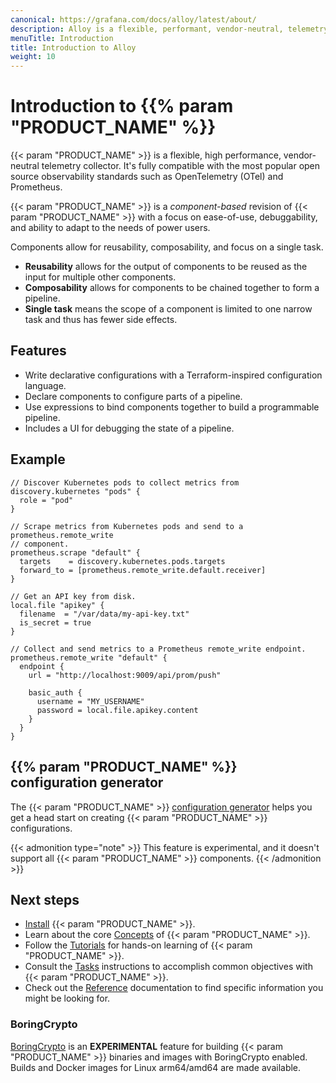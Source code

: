 ```yaml
---
canonical: https://grafana.com/docs/alloy/latest/about/
description: Alloy is a flexible, performant, vendor-neutral, telemetry collector
menuTitle: Introduction
title: Introduction to Alloy
weight: 10
---
```


# Introduction to {{% param "PRODUCT_NAME" %}}

{{< param "PRODUCT_NAME" >}} is a flexible, high performance, vendor-neutral telemetry collector. It's fully compatible with the most popular open source observability standards such as OpenTelemetry (OTel) and Prometheus.

{{< param "PRODUCT_NAME" >}} is a _component-based_ revision of {{< param "PRODUCT_NAME" >}} with a focus on ease-of-use,
debuggability, and ability to adapt to the needs of power users.

Components allow for reusability, composability, and focus on a single task.

* **Reusability** allows for the output of components to be reused as the input for multiple other components.
* **Composability** allows for components to be chained together to form a pipeline.
* **Single task** means the scope of a component is limited to one narrow task and thus has fewer side effects.

## Features

* Write declarative configurations with a Terraform-inspired configuration language.
* Declare components to configure parts of a pipeline.
* Use expressions to bind components together to build a programmable pipeline.
* Includes a UI for debugging the state of a pipeline.

## Example

```river
// Discover Kubernetes pods to collect metrics from
discovery.kubernetes "pods" {
  role = "pod"
}

// Scrape metrics from Kubernetes pods and send to a prometheus.remote_write
// component.
prometheus.scrape "default" {
  targets    = discovery.kubernetes.pods.targets
  forward_to = [prometheus.remote_write.default.receiver]
}

// Get an API key from disk.
local.file "apikey" {
  filename  = "/var/data/my-api-key.txt"
  is_secret = true
}

// Collect and send metrics to a Prometheus remote_write endpoint.
prometheus.remote_write "default" {
  endpoint {
    url = "http://localhost:9009/api/prom/push"

    basic_auth {
      username = "MY_USERNAME"
      password = local.file.apikey.content
    }
  }
}
```

## {{% param "PRODUCT_NAME" %}} configuration generator

The {{< param "PRODUCT_NAME" >}} [configuration generator][] helps you get a head start on creating {{< param "PRODUCT_NAME" >}} configurations.

{{< admonition type="note" >}}
This feature is experimental, and it doesn't support all {{< param "PRODUCT_NAME" >}} components.
{{< /admonition >}}

## Next steps

* [Install][] {{< param "PRODUCT_NAME" >}}.
* Learn about the core [Concepts][] of {{< param "PRODUCT_NAME" >}}.
* Follow the [Tutorials][] for hands-on learning of {{< param "PRODUCT_NAME" >}}.
* Consult the [Tasks][] instructions to accomplish common objectives with {{< param "PRODUCT_NAME" >}}.
* Check out the [Reference][] documentation to find specific information you might be looking for.

[configuration generator]: https://grafana.github.io/agent-configurator/
[Install]: ../get-started/install/
[Concepts]: ../concepts/
[Tasks]: ../tasks/
[Tutorials]: ../tutorials/
[Reference]: ../reference/

<!--
## Choose which variant of {{% param "PRODUCT_NAME" %}} to run

> **NOTE**: You don't have to pick just one variant; it's possible to
> mix-and-match installations of Grafana Agent.

### Compare variants

Each variant of {{< param "PRODUCT_NAME" >}} provides a different level of functionality. The following tables compare {{< param "PRODUCT_NAME" >}} Flow mode with Static mode, Operator, OpenTelemetry, and Prometheus.

#### Core telemetry

|              | Grafana Agent Flow mode  | Grafana Agent Static mode | Grafana Agent Operator | OpenTelemetry Collector | Prometheus Agent mode |
|--------------|--------------------------|---------------------------|------------------------|-------------------------|-----------------------|
| **Metrics**  | [Prometheus][], [OTel][] | Prometheus                | Prometheus             | OTel                    | Prometheus            |
| **Logs**     | [Loki][], [OTel][]       | Loki                      | Loki                   | OTel                    | No                    |
| **Traces**   | [OTel][]                 | OTel                      | OTel                   | OTel                    | No                    |
| **Profiles** | [Pyroscope][]            | No                        | No                     | Planned                 | No                    |

#### **OSS features**

|                          | Grafana Agent Flow mode | Grafana Agent Static mode | Grafana Agent Operator | OpenTelemetry Collector | Prometheus Agent mode |
|--------------------------|-------------------------|---------------------------|------------------------|-------------------------|-----------------------|
| **Kubernetes native**    | [Yes][helm chart]       | No                        | Yes                    | Yes                     | No                    |
| **Clustering**           | [Yes][clustering]       | No                        | No                     | No                      | No                    |
| **Prometheus rules**     | [Yes][rules]            | No                        | No                     | No                      | No                    |
| **Native Vault support** | [Yes][vault]            | No                        | No                     | No                      | No                    |

#### Grafana Cloud solutions

|                               | Grafana Agent Flow mode | Grafana Agent Static mode | Grafana Agent Operator | OpenTelemetry Collector | Prometheus Agent mode |
|-------------------------------|-------------------------|---------------------------|------------------------|-------------------------|-----------------------|
| **Official vendor support**   | [Yes][sla]              | Yes                       | Yes                    | No                      | No                    |
| **Cloud integrations**        | Some                    | Yes                       | Some                   | No                      | No                    |
| **Kubernetes monitoring**     | [Yes][helm chart]       | Yes, custom               | Yes                    | No                      | Yes, custom           |
| **Application observability** | [Yes][observability]    | No                        | No                     | Yes                     | No                    |

### Static mode

[Static mode][] is the original variant of Grafana Agent, introduced on March 3, 2020.
Static mode is the most mature variant of Grafana Agent.

You should run Static mode when:

* **Maturity**: You need to use the most mature version of Grafana Agent.

* **Grafana Cloud integrations**: You need to use Grafana Agent with Grafana Cloud integrations.

### Static mode Kubernetes operator

{{< admonition type="note" >}}
Grafana Agent version 0.37 and newer provides Prometheus Operator compatibility in Flow mode.
You should use Grafana Agent Flow mode for all new Grafana Agent deployments.
{{< /admonition >}}

The [Static mode Kubernetes operator][] is a variant of Grafana Agent introduced on June 17, 2021. It's currently in beta.

The Static mode Kubernetes operator provides compatibility with Prometheus Operator,
allowing static mode to support resources from Prometheus Operator, such as ServiceMonitors, PodMonitors, and Probes.

You should run the Static mode Kubernetes operator when:

* **Prometheus Operator compatibility**: You need to be able to consume
  ServiceMonitors, PodMonitors, and Probes from the Prometheus Operator project
  for collecting Prometheus metrics.

### Flow mode

[Flow mode][] is a stable variant of Grafana Agent, introduced on September 29, 2022.

Grafana Agent Flow mode focuses on vendor neutrality, ease-of-use,
improved debugging, and ability to adapt to the needs of power users by adopting a configuration-as-code model.

You should run Flow mode when:

* You need functionality unique to Flow mode:

  * **Improved debugging**: You need to more easily debug configuration issues using a UI.

  * **Full OpenTelemetry support**: Support for collecting OpenTelemetry metrics, logs, and traces.

  * **PrometheusRule support**: Support for the PrometheusRule resource from the Prometheus Operator project for configuring Grafana Mimir.

  * **Ecosystem transformation**: You need to be able to convert Prometheus and Loki pipelines to and from OpenTelmetry Collector pipelines.

  * **Grafana Pyroscope support**: Support for collecting profiles for Grafana Pyroscope.

[Pyroscope]: https://grafana.com/docs/pyroscope/latest/configure-client/grafana-agent/go_pull
[helm chart]: https://grafana.com/docs/grafana-cloud/monitor-infrastructure/kubernetes-monitoring/configuration/config-k8s-helmchart
[sla]: https://grafana.com/legal/grafana-cloud-sla
[observability]: https://grafana.com/docs/grafana-cloud/monitor-applications/application-observability/setup#send-telemetry

[integrations]: https://grafana.com/docs/agent/static/configuration/integrations/
[components]: ./reference/components
[Static mode]: https://grafana.com/docs/agent/static/
[Static mode Kubernetes operator]: https://grafana.com/docs/agent/operator/
[Flow mode]: https://grafana.com/docs/agent/flow/
[Prometheus]: ./tasks/collect-prometheus-metrics/
[OTel]: ./tasks/collect-opentelemetry-data/
[Loki]: ./tasks/migrate/from-promtail/
[clustering]: ./concepts/clustering/
[rules]: ./reference/components/mimir.rules.kubernetes/
[vault]: ./reference/components/remote.vault/

-->
### BoringCrypto

[BoringCrypto][] is an **EXPERIMENTAL** feature for building {{< param "PRODUCT_NAME" >}}
binaries and images with BoringCrypto enabled. Builds and Docker images for Linux arm64/amd64 are made available.

[BoringCrypto]: https://pkg.go.dev/crypto/internal/boring
